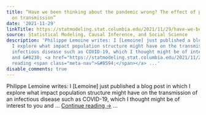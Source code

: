 ```yaml
---
title: “Have we been thinking about the pandemic wrong? The effect of population structure
  on transmission”
date: '2021-11-29'
linkTitle: https://statmodeling.stat.columbia.edu/2021/11/29/have-we-been-thinking-about-the-pandemic-wrong-the-effect-of-population-structure-on-transmission/
source: Statistical Modeling, Causal Inference, and Social Science
description: 'Philippe Lemoine writes: I [Lemoine] just published a blog post in which
  I explore what impact population structure might have on the transmission of an
  infectious disease such as COVID-19, which I thought might be of interest to you
  and &#8230; <a href="https://statmodeling.stat.columbia.edu/2021/11/29/have-we-been-thinking-about-the-pandemic-wrong-the-effect-of-population-structure-on-transmission/">Continue
  reading <span class="meta-nav">&#8594;</span></a> ...'
disable_comments: true
---
```

Philippe Lemoine writes: I [Lemoine] just published a blog post in which I explore what impact population structure might have on the transmission of an infectious disease such as COVID-19, which I thought might be of interest to you and &#8230; <a href="https://statmodeling.stat.columbia.edu/2021/11/29/have-we-been-thinking-about-the-pandemic-wrong-the-effect-of-population-structure-on-transmission/">Continue reading <span class="meta-nav">&#8594;</span></a> ...